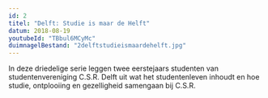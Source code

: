 ```yaml
---
id: 2
titel: "Delft: Studie is maar de Helft"
datum: 2018-08-19
youtubeId: "TBbul6MCyMc"
duimnagelBestand: "2delftstudieismaardehelft.jpg"
---
```


In deze driedelige serie leggen twee eerstejaars studenten van studentenvereniging C.S.R. Delft uit wat het studentenleven inhoudt en hoe studie, ontplooiing en gezelligheid samengaan bij C.S.R.
